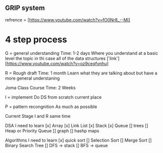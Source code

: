 ## GRIP system

refrence = [https://www.youtube.com/watch?v=fO0Nr8_--MI]

# 4 step process

G = general understanding Time: 1-2 days Where you understand at a basic level
the topic in thi case all of the data structures
['link'][https://www.youtube.com/watch?v=oz9ceqfynhu]

R = Rough draft Time: 1 month Learn what they are talking about but have a more
general understaning

Joma Class Course Time: 2 Weeks

I = implement Do DS from scratch current place

P = pattern recongnition As much as possible

Current Stage
I and R same time  


DSA I need to learn 
[x] Array
[x] Link List
[x] Stack
[x] Queue
[] trees
[] Heap or Priority Queue
[] graph
[] hashp maps

Algorithms I need to learn 
[x] quick sort
[] Selection Sort 
[] Merge Sort 
[] Binary Search Tree
[] DFS -> stack
[] BFS -> queue